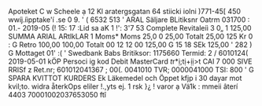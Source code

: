 Apoteket C w Scheele ạ 12 Kl aratergsgatan 64 stiicki iolni )771-45[ 450 wwíj.íipptake'í .se 0 9. ' ( 6532 513 ' ARAL Säljare BLitiksnr Oatrm 031700 : 01.- 2019-05 (! 15: 17 :Lid sa aK 1 !': 3'7 53 Complete Revitaleiì 3 0„ 1 125,00 SUMMA ARIAL ARtlkLAR 1 Moms* Moms 25,0 0 25,00 Totalt 25,00 125 Kr 0 : G Retro 100,00 100,00 Totalt 00 12 12 00 125,00 G 15 18 SEk 125,00 ' 282 ) G Mottaget 01' :( ' Swedbank Babs Britiksor: 1175660 Termid: 2 / 6010124( 2019-05-01 kÖP Persoci ig kod Debit MasterCard *t*r*ị;tị+ịị>t CAI 7 000 SIVE RRISf z Ret.nr; 601012041367 ; 00(. 0041010 TVR; 0000041000 TSI: 800 ' G SPARA KVITTOT KURDERS Ek Läkemedel och Öppet kfjp i 30 dayar mot kvil;to. widra ẵterkOps eliler !.,yts ej. 1 rsk }¿ ! varor ạ Vä1k : mmeii âterí 4403 70001002037653050 ftî